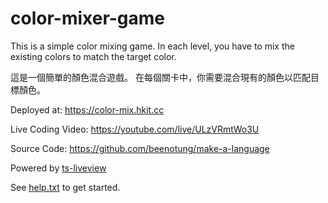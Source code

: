 # color-mixer-game

This is a simple color mixing game.
In each level, you have to mix the existing colors to match the target color.

這是一個簡單的顏色混合遊戲。
在每個關卡中，你需要混合現有的顏色以匹配目標顏色。

Deployed at:
https://color-mix.hkit.cc

Live Coding Video:
https://youtube.com/live/ULzVRmtWo3U

Source Code:
https://github.com/beenotung/make-a-language

Powered by [ts-liveview](https://github.com/beenotung/ts-liveview/blob/v5-auth-web-template/README.md)

See [help.txt](help.txt) to get started.
